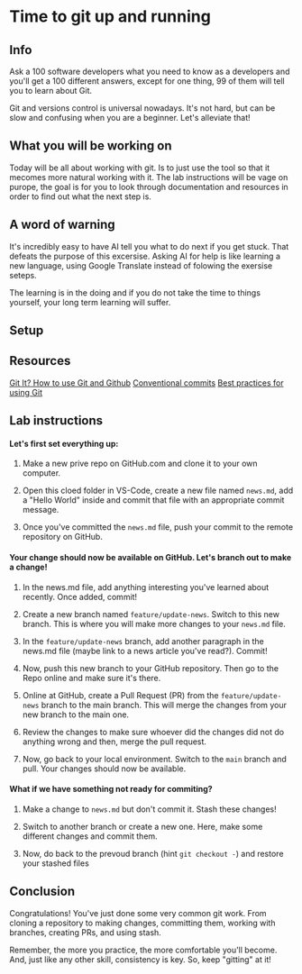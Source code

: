 # Time to git up and running

## Info

Ask a 100 software developers what you need to know as a developers and you'll get a 100 different answers, except for one thing, 99 of them will tell you to learn about Git.

Git and versions control is universal nowadays. It's not hard, but can be slow and confusing when you are a beginner. Let's alleviate that!

## What you will be working on

Today will be all about working with git. Is to just use the tool so that it mecomes more natural working with it. The lab instructions will be vage on purope, the goal is for you to look through documentation and resources in order to find out what the next step is.

## A word of warning

It's incredibly easy to have AI tell you what to do next if you get stuck. That defeats the purpose of this excersise. Asking AI for help is like learning a new language, using Google Translate instead of folowing the exersise seteps.

The learning is in the doing and if you do not take the time to things yourself, your long term learning will suffer.

## Setup

## Resources

[Git It? How to use Git and Github](https://www.youtube.com/watch?v=HkdAHXoRtos)
[Conventional commits](https://www.conventionalcommits.org/en/v1.0.0/)
[Best practices for using Git](https://deepsource.com/blog/git-best-practices)

## Lab instructions

#### Let's first set everything up:

1. Make a new prive repo on GitHub.com and clone it to your own computer.

1. Open this cloed folder in VS-Code, create a new file named `news.md`, add a "Hello World" inside and commit that file with an appropriate commit message.

1. Once you've committed the `news.md` file, push your commit to the remote repository on GitHub.

#### Your change should now be available on GitHub. Let's branch out to make a change!

1. In the news.md file, add anything interesting you've learned about recently. Once added, commit!

1. Create a new branch named `feature/update-news`. Switch to this new branch. This is where you will make more changes to your `news.md` file.

1. In the `feature/update-news` branch, add another paragraph in the news.md file (maybe link to a news article you've read?). Commit!

1. Now, push this new branch to your GitHub repository. Then go to the Repo online and make sure it's there.

1. Online at GitHub, create a Pull Request (PR) from the `feature/update-news` branch to the main branch. This will merge the changes from your new branch to the main one.

1. Review the changes to make sure whoever did the changes did not do anything wrong and then, merge the pull request.

1. Now, go back to your local environment. Switch to the `main` branch and pull. Your changes should now be available.

#### What if we have something not ready for commiting?

1. Make a change to `news.md` but don't commit it. Stash these changes!

1. Switch to another branch or create a new one. Here, make some different changes and commit them.

1. Now, do back to the prevoud branch (hint `git checkout -`) and restore your stashed files

## Conclusion

Congratulations! You've just done some very common git work. From cloning a repository to making changes, committing them, working with branches, creating PRs, and using stash.

Remember, the more you practice, the more comfortable you'll become. And, just like any other skill, consistency is key. So, keep "gitting" at it!
